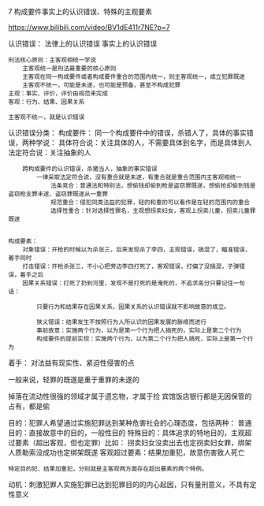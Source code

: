 7 构成要件事实上的认识错误、特殊的主观要素

https://www.bilibili.com/video/BV1dE411r7NE?p=7

认识错误：
	法律上的认识错误
	事实上的认识错误
	
	刑法核心原则：主客观相统一学说
		主客观统一是刑法最重要的核心原则
		主客观在同一构成要件或者构成要件重合的范围内统一，则主客观统一，成立犯罪既遂
		主客观不统一，可能是未遂，也可能是预备，甚至不构成犯罪
	主观：事实、评价，评价由规范来完成
	客观：行为、结果、因果关系
	
	主客观不统一，就是认识错误

认识错误分类：
	构成要件：
		同一个构成要件中的错误，杀错人了，具体的事实错误，两种学说：
			具体符合说：关注具体的人，不需要具体到名字，而是具体到人
			法定符合说：关注抽象的人
			
		跨构成要件的认识错误，杀猪当人，抽象的事实错误
			一律采取法定符合说，没有重合就是未遂，有重合就是重合范围内主客观相统一
				法条竞合：普通法和特别法，想偷钱却偷到枪是盗窃罪既遂，想偷抢却偷到钱是盗窃枪支罪未遂、盗窃罪既遂从一重罪
				规范重合：侵犯同类法益的犯罪，轻的和重的可以看作是在轻的范围内的重合
				选择性重合：针对选择性罪名，主观想拐卖妇女，客观上拐卖儿童，拐卖儿童罪既遂
			
		
	构成要素：
		对象错误：开枪的时候以为杀张三，后来发现杀了李四，主观错误，搞混了，瞄准错误，着手同时
		打击错误：开枪杀张三，不小心把旁边李四打死了，客观错误，打偏了没搞混，子弹错误，着手之后
		因果关系错误：打死了扔到河里，发现不是打死的是淹死的，不追求高分只要记住一句话：
		
			只要行为和结果存在因果关系，因果关系的认识错误就不影响故意的成立。
			
			狭义错误：结果发生不按照行为人所认识的因果发展的脉络而进行
			事前故意：实施两个行为，以为是第一个行为把人搞死的，实际上是第二个行为
			构成要件的提前实现：实施两个行为，以为第二个行为把人搞死，实际上是第一个行为
		
着手：
	对法益有现实性、紧迫性侵害的点

一般来说，轻罪的既遂是重于重罪的未遂的

掉落在流动性很强的领域才属于遗忘物，才属于捡
宾馆饭店银行都是无因保管的占有，都是偷
	
目的：犯罪人希望通过实施犯罪达到某种危害社会的心理态度，包括两种：
	普通目的：直接故意中的目的，一般性目的
	特殊目的：具体追求的特地目的，主观超过要素（超出客观，但也定罪）比如：
		拐卖妇女没卖出去也定拐卖妇女罪，绑架人质勒索没成功也定绑架既遂
		客观超过要素：结果加重犯，故意伤害致人死亡
	
	特定目的犯、结果加重犯，分别就是主客观两方面存在超出要素的两个特例。

动机：刺激犯罪人实施犯罪已达到犯罪目的的内心起因，只有量刑意义，不具有定性意义

	
	
	 
	
